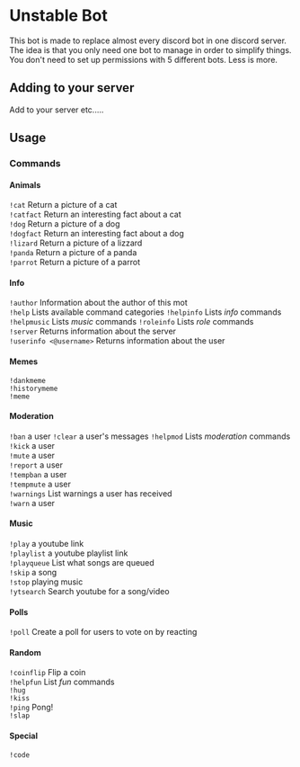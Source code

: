 # Unstable Bot
This bot is made to replace almost every discord bot in one discord server.
The idea is that you only need one bot to manage in order to simplify things. You don't need to set up permissions with
5 different bots. Less is more.

## Adding to your server
Add to your server etc.....

## Usage
### Commands
#### Animals
`!cat` Return a picture of a cat  
`!catfact` Return an interesting fact about a cat  
`!dog` Return a picture of a dog  
`!dogfact` Return an interesting fact about a dog  
`!lizard` Return a picture of a lizzard  
`!panda` Return a picture of a panda  
`!parrot` Return a picture of a parrot  
#### Info
`!author` Information about the author of this mot  
`!help` Lists available command categories 
`!helpinfo` Lists *info* commands  
`!helpmusic`  Lists *music* commands
`!roleinfo` Lists *role* commands  
`!server` Returns information about the server  
`!userinfo <@username>` Returns information about the user  
#### Memes
`!dankmeme`  
`!historymeme`  
`!meme`  
#### Moderation
`!ban`  a user
`!clear`  a user's messages
`!helpmod` Lists *moderation* commands  
`!kick` a user  
`!mute` a user  
`!report` a user  
`!tempban` a user  
`!tempmute` a user  
`!warnings` List warnings a user has received  
`!warn` a user  
#### Music
`!play` a youtube link  
`!playlist` a youtube playlist link  
`!playqueue` List what songs are queued  
`!skip` a song  
`!stop` playing music  
`!ytsearch` Search youtube for a song/video  
#### Polls
`!poll` Create a poll for users to vote on by reacting  
#### Random
`!coinflip` Flip a coin  
`!helpfun` List *fun* commands  
`!hug`  
`!kiss`  
`!ping` Pong!  
`!slap`  
#### Special
`!code`
